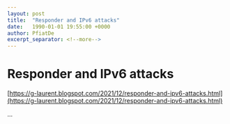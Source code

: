 ```yaml
---
layout: post
title:  "Responder and IPv6 attacks"
date:   1990-01-01 19:55:00 +0000
author: PfiatDe
excerpt_separator: <!--more-->
---
```


# Responder and IPv6 attacks
[https://g-laurent.blogspot.com/2021/12/responder-and-ipv6-attacks.html](https://g-laurent.blogspot.com/2021/12/responder-and-ipv6-attacks.html)

...
<!--more-->
